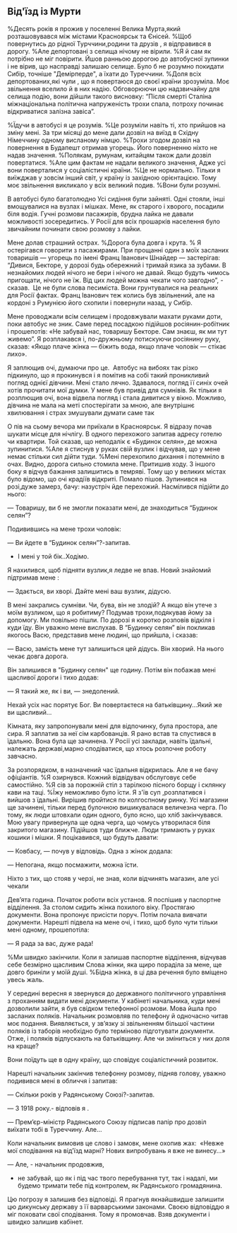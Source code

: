 ## Від'їзд із Мурти

%Десять років я прожив у поселенні Велика Мурта,який розташовувався між містами Красноярськ та Єнісей.
%Щоб повернутись до рідної Турччини,родини та друзів , я відправився в дорогу.
%Але депортовані з селища нічому не вірили.
%Я й сам як потрібно не міг повірити.
Йшов ранньою дорогою до автобусної зупинки і не вірив, що насправді залишаю селище.
Було б не розумно покидати Сибір, точніше "Демірперде", а їхати до Туреччини.
%Доля всіх депортованих,які чули , що я повертаюся до своєї країни зрозуміла.
Моє звільнення вселило й в них надію.
Обговорюючи цю надзвичайну для селища подію, вони дійшли такого висновку: “Після смерті Сталіна міжнаціональна політична напруженість трохи спала, потроху починає відкриватися залізна завіса”.

%Їдучи в автобусі я це розумів.
%Це розуміли навіть ті, хто прийшов на зміну мені.
За три місяці до мене дали дозвіл на виїзд в Східну Німеччину одному висланому німцю.
%Трохи згодом дозвіл на повернення в Будапешт отримав угорець.
Його поверненню ніхто не надав значення.
%Полякам, румунам, китайцям також дали дозвіл повертатися.
%Але цим фактам не надали великого значення,
Адже усі вони поверталися у соціалістичні країни.
%Це не нормально.
Тільки я виїжджав у зовсім інший світ, у країну із західною орієнтацією.
Тому моє звільнення викликало у всіх великий подив.
%Вони були розумні.

В автобусі було багатолюдно Усі сидіння були зайняті.
Одні стояли, інші вмощувалися на вузлах і мішках.
Мене, як старого і хворого, посадили біля водія.
Гучні розмови пасажирів, брудна лайка не давали можливості зосередитись.
У Росії для всіх прошарків населення було звичайним починати свою розмову з лайки.

Мене долав страшний острах.
%Дорога була довга і крута.
% Я остерігався говорити з пасажирами.
При прощанні один з моїх засланих товаришів — угорець по імені Франц Іванович Шнайдер — застерігав: “Дивися, Бекторе, у дорозі будь обережний і тримай язика за зубами.
В незнайомих людей нічого не бери і нічого не давай.
Якщо будуть чимось пригощати, нічого не їж.
Від цих людей можна чекати чого завгодно”, - сказав.
 Це не були слова песиміста.
Вони грунтувалися на реальних для Росії фактах.
Франц Іванович теж колись був звільнений, але на кордоні з Румунією його схопили і повернули назад, у Сибір.

Мене проводжали всім селищем і продовжували махати руками доти, поки автобус не зник.
Саме перед посадкою підійшов росіянин-робітник і прошепотів: «Не забувай нас, товаришу Бекторе.
Сам знаєш, як ми тут живемо”.
Я розплакався і, по-дружньому потискуючи росіянину руку, сказав: «Якщо плаче жінка — біжить вода, якщо плаче чоловік — стікає лихо».

Я заплющив очі, думаючи про це.
 Автобус на вибоях так різко підкинуло, що я прокинувся і я помітив на собі такий проникливий погляд однієї дівчини.
Мені стало лячно.
Здавалося, погляд її синіх очей хотів прочитати мої думки.
У мене був привід для сумнівів.
Як тільки я розплющив очі, вона відвела погляд і стала дивитися у вікно.
Можливо, дівчина не мала на меті спостерігати за мною, але внутрішнє хвилювання і страх змушували думати саме так

О пів на сьому вечора ми приїхали в Красноярськ.
Я відразу почав шукати місце для нічлігу.
В одного перехожого запитав адресу готелю чи квартири.
Той сказав, що неподалік є «Будинок селян», де можна зупинитися.
%Але я стиснув у руках свій вузлик і відчував, що у мене немає стільки сил дійти туди.
%Мені перехопило дихання і потемніло в очах.
Видно, дорога сильно стомила мене.
Притишив ходу.
З іншого боку я відчув бажання залишитись в темряві.
Тому що у великих містах було відомо, що очі крадіїв відкриті.
Помало пішов.
Зупинився на розі,дуже замерз, бачу: назустріч йде перехожий.
Насмілився підійти до нього:

— Товаришу, ви б не змогли показати мені, де знаходиться “Будинок селян”?

Подивившись на мене трохи чоловік:

— Ви йдете в “Будинок селян”?-запитав.

- І мені у той бік..Ходімо.

Я нахилився, щоб підняти вузлик,я ледве не впав.
Новий знайомий підтримав мене :

— Здається, ви хворі.
Дайте мені ваш вузлик, дідусю.

В мені закрались сумніви.
Чи, бува, він не злодій?
А якщо він утече з моїм вузликом, що я робитиму?
Подумав трохи,подякував йому за допомогу.
Ми повільно пішли.
По дорозі я коротко розповів відкіля і куди їду.
Він уважно мене вислухав.
В “Будинку селян” він покликав якогось Васю, представив мене людині, що прийшла, і сказав:

— Васю, замість мене тут залишиться цей дідусь.
Він хворий.
На нього чекає довга дорога.

Він залишився в "Будинку селян" ще годину.
Потім він побажав мені щасливої дороги і тихо додав:

— Я такий же, як і ви, — знедолений.

Нехай усіх нас порятує Бог.
Ви повертаєтеся на батьківщину...Який же ви щасливий...

Кімната, яку запропонували мені для відпочинку, була простора, але сира.
Я заплатив за неї сім карбованців.
Я рано встав та спустився в їдальню.
Вона була ще зачинена.
У Росії усі заклади, навіть їдальні, належать державі,марно сподіватися, що хтось розпочне роботу завчасно.

За розпорядком, в назначений час їдальня відкрилась.
Але я не бачу офіціантів.
%Я озирнувся.
Кожний відвідувач обслуговує себе самостійно.
%Я сів за порожній стіл з тарілкою пісного борщу і склянку кави на таці.
%Їжу неможливо було їсти.
Я з'їв суп ,розплатився і вийшов з їдальні.
Вирішив пройтися по колгоспному ринку.
Усі магазини ще зачинені, тільки перед булочною вишикувалася величезна черга.
По тому, як люди штовхали один одного, було ясно, що хліб закінчувався.
Мою увагу привернула ще одна черга, що чомусь утворилася біля закритого магазину.
Підійшов туди ближче.
Люди тримають у руках кошики і мішки.
Я поцікавився, що будуть давати:

— Ковбасу, — почув у відповідь.
Одна з жінок додала:

— Непогана, якщо посмажити, можна їсти.

Ніхто з тих, що стояв у черзі, не знав, коли відчинять магазин, але усі чекали

Дев’ята година.
Початок роботи всіх установ.
Я поспішив у паспортне відділення.
За столом сидить жінка похилого віку.
Простягаю документи.
Вона пропонує присісти поруч.
Потім почала вивчати документи.
Нарешті підвела на мене очі, і тихо, щоб було чути тільки мені одному, прошепотіла:

— Я рада за вас, дуже рада!

%Ми швидко закінчили.
Коли я залишав паспортне відділення, відчував себе безмірно щасливим
Слова жінки, яка щиро пораділа за мене, ще довго бриніли у моїй душі.
%Бідна жінка, в ці два речення було вміщено увесь жаль.

У середині вересня я звернувся до державного політичного управління з проханням видати мені документи.
У кабінеті начальника, куди мені дозволили зайти, я був свідком телефонної розмови.
Мова йшла про засланих поляків.
Начальник розмовляв по телефону й одночасно читав моє подання.
Виявляється, у зв’язку зі звільненням більшої частини поляків із таборів необхідно було терміново підготувати документи.
Отже, і поляків відпускають на батьківщину.
Але чи зміниться у них доля на краще?

Вони поїдуть ще в одну країну, що сповідує соціалістичний розвиток.

Нарешті начальник закінчив телефонну розмову, підняв голову, уважно подивився мені в обличчя і запитав:

— Скільки років у Радянському Союзі?-запитав.

— З 1918 року.- відповів я .

— Прем’єр-міністр Радянського Союзу підписав папір про дозвіл виїхати тобі в Туреччину.
Але...

Коли начальник вимовив це слово і замовк, мене охопив жах:
 «Невже мої сподівання на від'їзд марні?
Нових випробувань я вже не винесу...»

— Але, - начальник продовжив,

- не забувай, що як і під час твого перебування тут, так і надалі, ми будемо тримати тебе під контролем, як Радянського громадянина.


Цю погрозу я залишив без відповіді.
Я прагнув якнайшвидше залишити цю дикунську державу з її варварськими законами.
Своєю відповіддю я міг поховати свої сподівання.
Тому я промовчав.
Взяв документи і швидко залишив кабінет.
